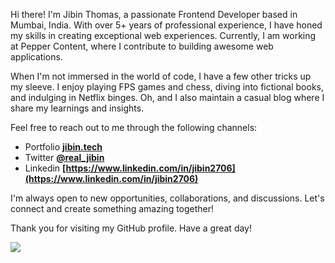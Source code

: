 Hi there! I'm Jibin Thomas, a passionate Frontend Developer based in Mumbai, India. With over 5+ years of professional experience, I have honed my skills in creating exceptional web experiences. Currently, I am working at Pepper Content, where I contribute to building awesome web applications.


When I'm not immersed in the world of code, I have a few other tricks up my sleeve. I enjoy playing FPS games and chess, diving into fictional books, and indulging in Netflix binges. Oh, and I also maintain a casual blog where I share my learnings and insights.

Feel free to reach out to me through the following channels:
- Portfolio **[jibin.tech](https://jibin.tech)**
- Twitter **[@real_jibin](https://twitter.com/real_jibin)**
- Linkedin **[https://www.linkedin.com/in/jibin2706](https://www.linkedin.com/in/jibin2706)**

I'm always open to new opportunities, collaborations, and discussions. Let's connect and create something amazing together!

Thank you for visiting my GitHub profile. Have a great day!

![](https://komarev.com/ghpvc/?username=jibin2706&label=Views)


